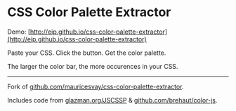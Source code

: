 # CSS Color Palette Extractor

Demo: [http://eip.github.io/css-color-palette-extractor](http://eip.github.io/css-color-palette-extractor)

Paste your CSS. Click the button. Get the color palette.

The larger the color bar, the more occurences in your CSS.

-----

Fork of [github.com/mauricesvay/css-color-palette-extractor](https://github.com/mauricesvay/css-color-palette-extractor).

Includes code from [glazman.org/JSCSSP](http://glazman.org/JSCSSP/) & [github.com/brehaut/color-js](https://github.com/brehaut/color-js).